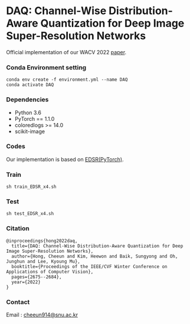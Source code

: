 # DAQ: Channel-Wise Distribution-Aware Quantization for Deep Image Super-Resolution Networks

Official implementation of our WACV 2022 [paper](https://openaccess.thecvf.com/content/WACV2022/papers/Hong_DAQ_Channel-Wise_Distribution-Aware_Quantization_for_Deep_Image_Super-Resolution_Networks_WACV_2022_paper.pdf).

### Conda Environment setting
```
conda env create -f environment.yml --name DAQ
conda activate DAQ
```

### Dependencies
* Python 3.6
* PyTorch == 1.1.0
* coloredlogs >= 14.0
* scikit-image


### Codes
Our implementation is based on [EDSR(PyTorch)](https://github.com/thstkdgus35/EDSR-PyTorch).


### Train
```
sh train_EDSR_x4.sh
```

### Test
```
sh test_EDSR_x4.sh
```

### Citation
```
@inproceedings{hong2022daq,
  title={DAQ: Channel-Wise Distribution-Aware Quantization for Deep Image Super-Resolution Networks},
  author={Hong, Cheeun and Kim, Heewon and Baik, Sungyong and Oh, Junghun and Lee, Kyoung Mu},
  booktitle={Proceedings of the IEEE/CVF Winter Conference on Applications of Computer Vision},
  pages={2675--2684},
  year={2022}
}
```

### Contact
Email : cheeun914@snu.ac.kr 
